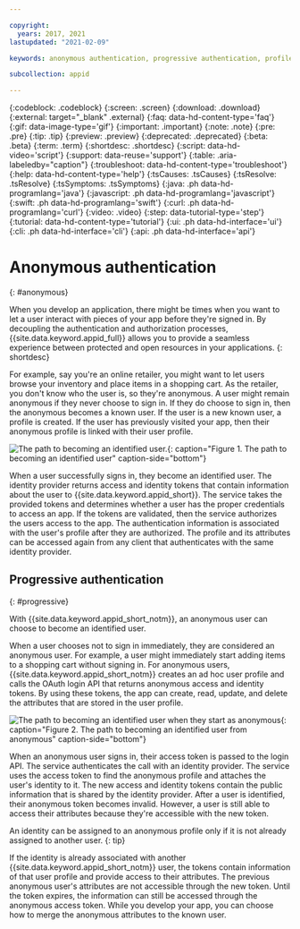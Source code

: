 ```yaml
---

copyright:
  years: 2017, 2021
lastupdated: "2021-02-09"

keywords: anonymous authentication, progressive authentication, profile, user profile, authorization, sign in, secure app, identity provider, authorization

subcollection: appid

---
```


{:codeblock: .codeblock}
{:screen: .screen}
{:download: .download}
{:external: target="_blank" .external}
{:faq: data-hd-content-type='faq'}
{:gif: data-image-type='gif'}
{:important: .important}
{:note: .note}
{:pre: .pre}
{:tip: .tip}
{:preview: .preview}
{:deprecated: .deprecated}
{:beta: .beta}
{:term: .term}
{:shortdesc: .shortdesc}
{:script: data-hd-video='script'}
{:support: data-reuse='support'}
{:table: .aria-labeledby="caption"}
{:troubleshoot: data-hd-content-type='troubleshoot'}
{:help: data-hd-content-type='help'}
{:tsCauses: .tsCauses}
{:tsResolve: .tsResolve}
{:tsSymptoms: .tsSymptoms}
{:java: .ph data-hd-programlang='java'}
{:javascript: .ph data-hd-programlang='javascript'}
{:swift: .ph data-hd-programlang='swift'}
{:curl: .ph data-hd-programlang='curl'}
{:video: .video}
{:step: data-tutorial-type='step'}
{:tutorial: data-hd-content-type='tutorial'}
{:ui: .ph data-hd-interface='ui'}
{:cli: .ph data-hd-interface='cli'}
{:api: .ph data-hd-interface='api'}

# Anonymous authentication
{: #anonymous}

When you develop an application, there might be times when you want to let a user interact with pieces of your app before they're signed in. By decoupling the authentication and authorization processes, {{site.data.keyword.appid_full}} allows you to provide a seamless experience between protected and open resources in your applications.
{: shortdesc}

For example, say you're an online retailer, you might want to let users browse your inventory and place items in a shopping cart. As the retailer, you don't know who the user is, so they're anonymous. A user might remain anonymous if they never choose to sign in. If they do choose to sign in, then the anonymous becomes a known user. If the user is a new known user, a profile is created. If the user has previously visited your app, then their anonymous profile is linked with their user profile.


![The path to becoming an identified user.](images/authenticationtrail.png){: caption="Figure 1. The path to becoming an identified user" caption-side="bottom"}

When a user successfully signs in, they become an identified user. The identity provider returns access and identity tokens that contain information about the user to {{site.data.keyword.appid_short}}. The service takes the provided tokens and determines whether a user has the proper credentials to access an app. If the tokens are validated, then the service authorizes the users access to the app. The authentication information is associated with the user's profile after they are authorized. The profile and its attributes can be accessed again from any client that authenticates with the same identity provider.

## Progressive authentication
{: #progressive}

With {{site.data.keyword.appid_short_notm}}, an anonymous user can choose to become an identified user.

When a user chooses not to sign in immediately, they are considered an anonymous user. For example, a user might immediately start adding items to a shopping cart without signing in. For anonymous users, {{site.data.keyword.appid_short_notm}} creates an ad hoc user profile and calls the OAuth login API that returns anonymous access and identity tokens. By using these tokens, the app can create, read, update, and delete the attributes that are stored in the user profile.

![The path to becoming an identified user when they start as anonymous](images/anon-authenticationtrail.png){: caption="Figure 2. The path to becoming an identified user from anonymous" caption-side="bottom"}

When an anonymous user signs in, their access token is passed to the login API. The service authenticates the call with an identity provider. The service uses the access token to find the anonymous profile and attaches the user's identity to it. The new access and identity tokens contain the public information that is shared by the identity provider. After a user is identified, their anonymous token becomes invalid. However, a user is still able to access their attributes because they're accessible with the new token.

An identity can be assigned to an anonymous profile only if it is not already assigned to another user.
{: tip}

If the identity is already associated with another {{site.data.keyword.appid_short_notm}} user, the tokens contain information of that user profile and provide access to their attributes. The previous anonymous user's attributes are not accessible through the new token. Until the token expires, the information can still be accessed through the anonymous access token. While you develop your app, you can choose how to merge the anonymous attributes to the known user.
